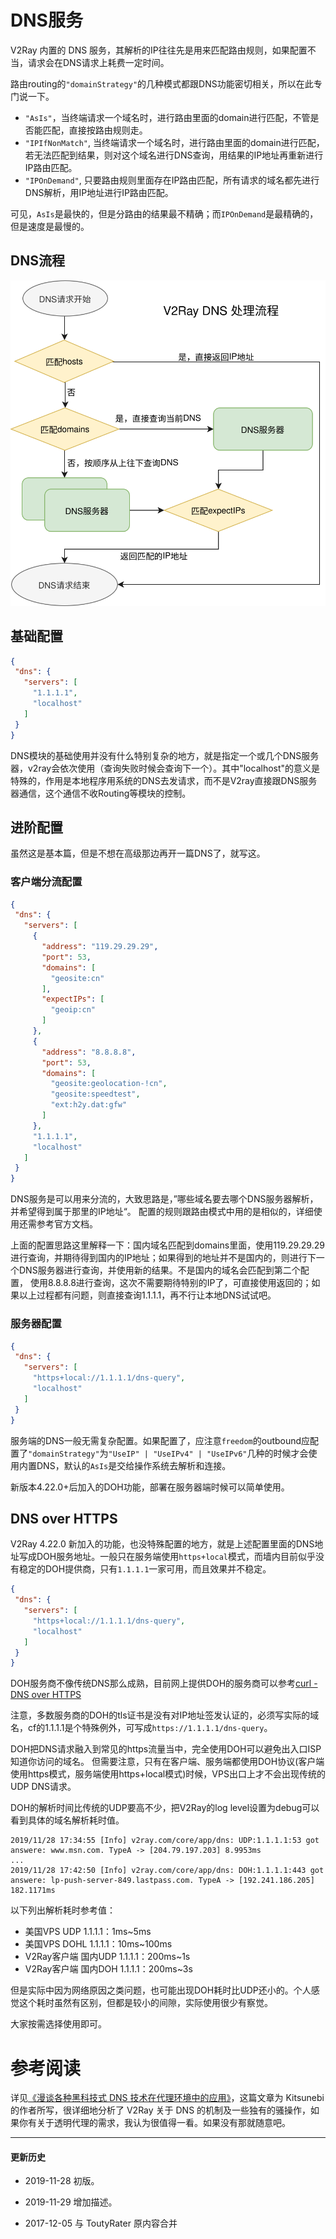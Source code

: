 # DNS服务

V2Ray 内置的 DNS 服务，其解析的IP往往先是用来匹配路由规则，如果配置不当，请求会在DNS请求上耗费一定时间。

路由routing的`"domainStrategy"`的几种模式都跟DNS功能密切相关，所以在此专门说一下。

* `"AsIs"`，当终端请求一个域名时，进行路由里面的domain进行匹配，不管是否能匹配，直接按路由规则走。
* `"IPIfNonMatch"`, 当终端请求一个域名时，进行路由里面的domain进行匹配，若无法匹配到结果，则对这个域名进行DNS查询，用结果的IP地址再重新进行IP路由匹配。
* `"IPOnDemand"`, 只要路由规则里面存在IP路由匹配，所有请求的域名都先进行DNS解析，用IP地址进行IP路由匹配。

可见，`AsIs`是最快的，但是分路由的结果最不精确；而`IPOnDemand`是最精确的，但是速度是最慢的。

## DNS流程

![](../resource/images/dns_flowchart.svg)

## 基础配置
```json
{
 "dns": {
   "servers": [
     "1.1.1.1",
     "localhost"
   ]
 }
}
```

DNS模块的基础使用并没有什么特别复杂的地方，就是指定一个或几个DNS服务器，v2ray会依次使用（查询失败时候会查询下一个）。其中"localhost"的意义是特殊的，作用是本地程序用系统的DNS去发请求，而不是V2ray直接跟DNS服务器通信，这个通信不收Routing等模块的控制。

## 进阶配置

虽然这是基本篇，但是不想在高级那边再开一篇DNS了，就写这。

### 客户端分流配置

```json
{
 "dns": {
   "servers": [
     {
       "address": "119.29.29.29",
       "port": 53,
       "domains": [
         "geosite:cn"
       ],
       "expectIPs": [
         "geoip:cn"
       ]
     },
     {
       "address": "8.8.8.8",
       "port": 53,
       "domains": [
         "geosite:geolocation-!cn",
         "geosite:speedtest",
         "ext:h2y.dat:gfw"
       ]
     },
     "1.1.1.1",
     "localhost"
   ]
 }
}
```

DNS服务是可以用来分流的，大致思路是，”哪些域名要去哪个DNS服务器解析，并希望得到属于那里的IP地址“。
配置的规则跟路由模式中用的是相似的，详细使用还需参考官方文档。

上面的配置思路这里解释一下：国内域名匹配到domains里面，使用119.29.29.29进行查询，并期待得到国内的IP地址；如果得到的地址并不是国内的，则进行下一个DNS服务器进行查询，并使用新的结果。不是国内的域名会匹配到第二个配置， 使用8.8.8.8进行查询，这次不需要期待特别的IP了，可直接使用返回的；如果以上过程都有问题，则直接查询1.1.1.1，再不行让本地DNS试试吧。


### 服务器配置

```json
{
 "dns": {
   "servers": [
     "https+local://1.1.1.1/dns-query",
     "localhost"
   ]
 }
}
```

服务端的DNS一般无需复杂配置。如果配置了，应注意`freedom`的outbound应配置了`"domainStrategy"`为`"UseIP" | "UseIPv4" | "UseIPv6"`几种的时候才会使用内置DNS，默认的`AsIs`是交给操作系统去解析和连接。

新版本4.22.0+后加入的DOH功能，部署在服务器端时候可以简单使用。

## DNS over HTTPS

V2Ray 4.22.0 新加入的功能，也没特殊配置的地方，就是上述配置里面的DNS地址写成DOH服务地址。一般只在服务端使用`https+local`模式，而墙内目前似乎没有稳定的DOH提供商，只有`1.1.1.1`一家可用，而且效果并不稳定。

```json
{
 "dns": {
   "servers": [
     "https+local://1.1.1.1/dns-query",
     "localhost"
   ]
 }
}
```

DOH服务商不像传统DNS那么成熟，目前网上提供DOH的服务商可以参考[curl - DNS over HTTPS](https://github.com/curl/curl/wiki/DNS-over-HTTPS)

注意，多数服务商的DOH的tls证书是没有对IP地址签发认证的，必须写实际的域名，cf的1.1.1.1是个特殊例外，可写成`https://1.1.1.1/dns-query`。

DOH把DNS请求融入到常见的https流量当中，完全使用DOH可以避免出入口ISP知道你访问的域名。
但需要注意，只有在客户端、服务端都使用DOH协议(客户端使用https模式，服务端使用https+local模式)时候，VPS出口上才不会出现传统的UDP DNS请求。

DOH的解析时间比传统的UDP要高不少，把V2Ray的log level设置为debug可以看到具体的域名解析耗时值。

```
2019/11/28 17:34:55 [Info] v2ray.com/core/app/dns: UDP:1.1.1.1:53 got answere: www.msn.com. TypeA -> [204.79.197.203] 8.9953ms
...
2019/11/28 17:42:50 [Info] v2ray.com/core/app/dns: DOH:1.1.1.1:443 got answere: lp-push-server-849.lastpass.com. TypeA -> [192.241.186.205] 182.1171ms
```

以下列出解析耗时参考值：

* 美国VPS UDP 1.1.1.1：1ms~5ms
* 美国VPS DOHL 1.1.1.1：10ms~100ms
* V2Ray客户端 国内UDP 1.1.1.1：200ms~1s
* V2Ray客户端 国内DOH 1.1.1.1：200ms~3s

但是实际中因为网络原因之类问题，也可能出现DOH耗时比UDP还小的。个人感觉这个耗时虽然有区别，但都是较小的间隙，实际使用很少有察觉。

大家按需选择使用即可。

# 参考阅读

详见[《漫谈各种黑科技式 DNS 技术在代理环境中的应用》](https://medium.com/@TachyonDevel/%E6%BC%AB%E8%B0%88%E5%90%84%E7%A7%8D%E9%BB%91%E7%A7%91%E6%8A%80%E5%BC%8F-dns-%E6%8A%80%E6%9C%AF%E5%9C%A8%E4%BB%A3%E7%90%86%E7%8E%AF%E5%A2%83%E4%B8%AD%E7%9A%84%E5%BA%94%E7%94%A8-62c50e58cbd0)，这篇文章为 Kitsunebi 的作者所写，很详细地分析了 V2Ray 关于 DNS 的机制及一些独有的骚操作，如果你有关于透明代理的需求，我认为很值得一看。如果没有那就随意吧。


------
#### 更新历史

- 2019-11-28 初版。

- 2019-11-29 增加描述。

- 2017-12-05 与 ToutyRater 原内容合并
